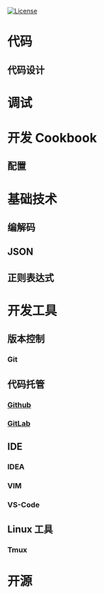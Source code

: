 
[![License](https://img.shields.io/badge/license-Apache%202-4EB1BA.svg)](https://www.apache.org/licenses/LICENSE-2.0.html)

# 代码

## 代码设计

# 调试

# 开发 Cookbook

## 配置

# 基础技术

## 编解码

## JSON

## 正则表达式

# 开发工具
## 版本控制
### Git

## 代码托管
### [Github](DevTools/Github/README.md)
### [GitLab](DevTools/GitLab/README.md)

## IDE
### IDEA
### VIM
### VS-Code

## Linux 工具
### Tmux

# 开源

